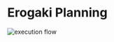 # Erogaki Planning

![execution flow](https://github.com/erogaki-dev/planning/releases/latest/download/execution_flow.png "execution flow")
